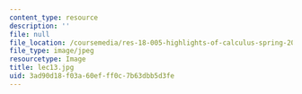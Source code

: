 ```yaml
---
content_type: resource
description: ''
file: null
file_location: /coursemedia/res-18-005-highlights-of-calculus-spring-2010/3ad90d18f03a60efff0c7b63dbb5d3fe_lec13.jpg
file_type: image/jpeg
resourcetype: Image
title: lec13.jpg
uid: 3ad90d18-f03a-60ef-ff0c-7b63dbb5d3fe
---
```

